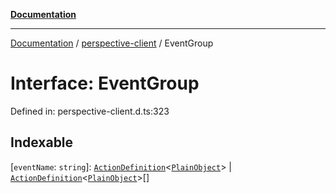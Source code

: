 [**Documentation**](../../index.md)

***

[Documentation](../../index.md) / [perspective-client](../index.md) / EventGroup

# Interface: EventGroup

Defined in: perspective-client.d.ts:323

## Indexable

\[`eventName`: `string`\]: [`ActionDefinition`](ActionDefinition.md)\<[`PlainObject`](../type-aliases/PlainObject.md)\> \| [`ActionDefinition`](ActionDefinition.md)\<[`PlainObject`](../type-aliases/PlainObject.md)\>[]
